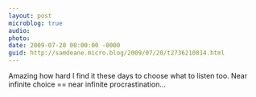 ```yaml
---
layout: post
microblog: true
audio: 
photo: 
date: 2009-07-20 00:00:00 -0000
guid: http://samdeane.micro.blog/2009/07/20/t2736210814.html
---
```

Amazing how hard I find it these days to choose what to listen too. Near infinite choice == near infinite procrastination...
